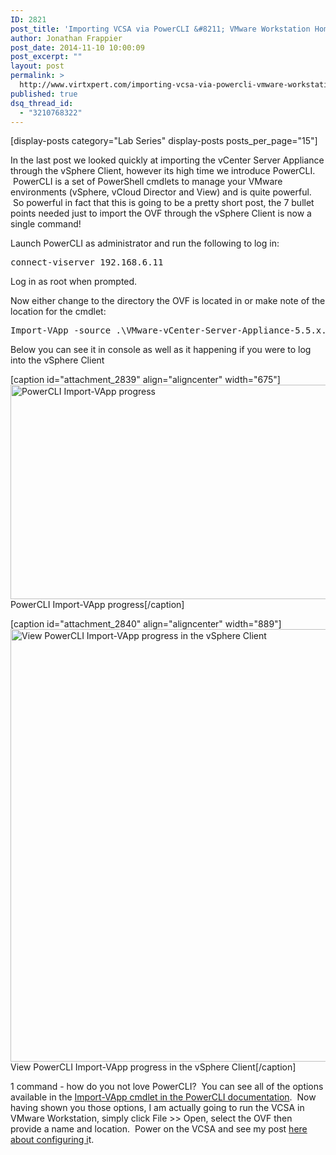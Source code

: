 ```yaml
---
ID: 2821
post_title: 'Importing VCSA via PowerCLI &#8211; VMware Workstation Home Lab Setup Part 10'
author: Jonathan Frappier
post_date: 2014-11-10 10:00:09
post_excerpt: ""
layout: post
permalink: >
  http://www.virtxpert.com/importing-vcsa-via-powercli-vmware-workstation-home-lab-setup-part-10/
published: true
dsq_thread_id:
  - "3210768322"
---
```

[display-posts category="Lab Series" display-posts posts_per_page="15"]

In the last post we looked quickly at importing the vCenter Server Appliance through the vSphere Client, however its high time we introduce PowerCLI.  PowerCLI is a set of PowerShell cmdlets to manage your VMware environments (vSphere, vCloud Director and View) and is quite powerful.  So powerful in fact that this is going to be a pretty short post, the 7 bullet points needed just to import the OVF through the vSphere Client is now a single command!

Launch PowerCLI as administrator and run the following to log in:
<pre>connect-viserver 192.168.6.11</pre>
Log in as root when prompted.

Now either change to the directory the OVF is located in or make note of the location for the cmdlet:
<pre>Import-VApp -source .\VMware-vCenter-Server-Appliance-5.5.x.xxxxx-xxxxxxx_OVF.ova -VMhost 192.168.6.11 -DiskStorageFormat thin -name vxprt-vc01</pre>
Below you can see it in console as well as it happening if you were to log into the vSphere Client

[caption id="attachment_2839" align="aligncenter" width="675"]<a href="http://www.virtxpert.com/wp-content/uploads/2014/11/powercli-import-vapp.png"><img class="wp-image-2839 size-full" src="http://www.virtxpert.com/wp-content/uploads/2014/11/powercli-import-vapp.png" alt="PowerCLI Import-VApp progress" width="675" height="343" /></a> PowerCLI Import-VApp progress[/caption]

[caption id="attachment_2840" align="aligncenter" width="889"]<a href="http://www.virtxpert.com/wp-content/uploads/2014/11/vsphere-deploying-via-powercli.png"><img class="size-full wp-image-2840" src="http://www.virtxpert.com/wp-content/uploads/2014/11/vsphere-deploying-via-powercli.png" alt="View PowerCLI Import-VApp progress in the vSphere Client" width="889" height="692" /></a> View PowerCLI Import-VApp progress in the vSphere Client[/caption]

1 command - how do you not love PowerCLI?  You can see all of the options available in the <a href="https://www.vmware.com/support/developer/PowerCLI/PowerCLI51/html/Import-VApp.html" target="_blank">Import-VApp cmdlet in the PowerCLI documentation</a>.  Now having shown you those options, I am actually going to run the VCSA in VMware Workstation, simply click File &gt;&gt; Open, select the OVF then provide a name and location.  Power on the VCSA and see my post <a title="Installing the vCenter Server Appliance 5.5.0b #VCSA" href="http://www.virtxpert.com/installing-vcenter-server-appliance-5-5-0b/">here about configuring i</a>t.